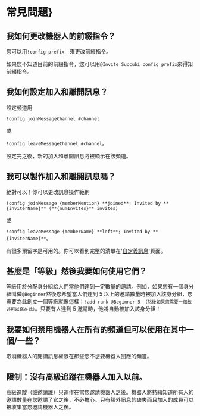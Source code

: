 # 常見問題}

## 我如何更改機器人的前綴指令？

您可以用`!config prefix -`來更改前綴指令。

如果您不知道目前的前綴指令，您可以用`@Invite Succubi config prefix`來得知前綴指令。

## 我如何設定加入和離開訊息？

設定頻道用

`!config joinMessageChannel #channel`

或

`!config leaveMessageChannel #channel`。

設定完之後，新的加入和離開訊息將被顯示在該頻道。

## 我可以製作加入和離開訊息嗎？

絕對可以！你可以更改訊息操作範例

`!config joinMessage {memberMention} **joined**; Invited by **{inviterName}** (**{numInvites}** invites)`

或

`!config leaveMessage {memberName} **left**; Invited by **{inviterName}**`。

有很多預留字是可用的。你可以看到完整的清單在'[自定義訊息](/zh-TW/modules/invites/custom-messages.md)'頁面。

## 甚麼是「等級」然後我要如何使用它們？

等級用於分配身分組給人們當他們達到一定數量的邀請。例如，如果您有一個身分組叫做`@Beginner`然後您希望當人們達到 5 以上的邀請數量時被加入該身分組，您需要為此創立一個等級就像這樣：`!add-rank @Beginner 5 （然後如果您需要一個敘述可以寫在此）`。只要有人達到 5 邀請時，他將自動被加入該身分組！

## 我要如何禁用機器人在所有的頻道但可以使用在其中一個/一些？

取消機器人的閱讀訊息權限在那些您不想要機器人回應的頻道。

## 限制：沒有高級追蹤在機器人加入以前。

高級追蹤（誰邀請誰）只運作在當您邀請機器人之後。機器人將持續知道所有人的邀請數量在您邀請了它之後，不必擔心。只有額外訊息的缺失而且加入的成員可以被收集當您邀請機器人之後。
